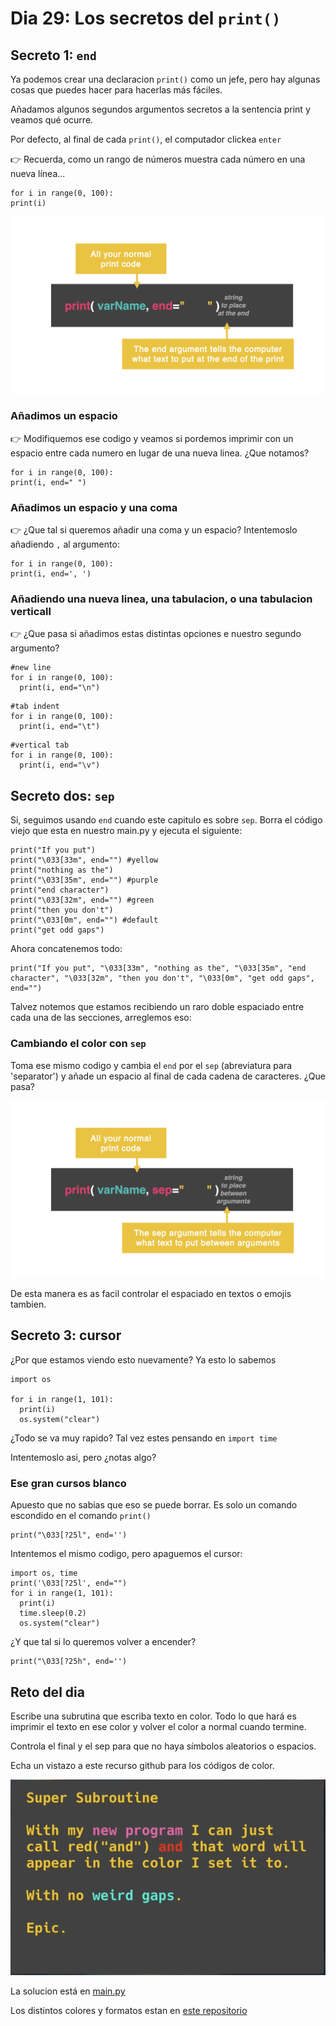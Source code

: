 # Dia 29: Los secretos del `print()`
## Secreto 1: `end`
Ya podemos crear una declaracion `print()` como un jefe,  pero hay algunas cosas que puedes hacer para hacerlas más fáciles.

Añadamos algunos segundos argumentos secretos a la sentencia print y veamos qué ocurre.

Por defecto, al final de cada `print()`, el computador clickea `enter`

👉 Recuerda, como un rango de números muestra cada número en una nueva línea...

```
for i in range(0, 100):
print(i)
```

![alt text](../Images/print_end.png)

### Añadimos un espacio
👉 Modifiquemos ese codigo y veamos si pordemos imprimir con un espacio entre cada numero en lugar de una nueva linea.
¿Que notamos?
```
for i in range(0, 100):
print(i, end=" ")
```

### Añadimos un espacio y una coma
👉 ¿Que tal si queremos añadir una coma y un espacio? Intentemoslo añadiendo `,` al argumento:

```
for i in range(0, 100):
print(i, end=', ')
```

### Añadiendo una nueva linea, una tabulacion, o una tabulacion verticall

👉 ¿Que pasa si añadimos estas distintas opciones e nuestro segundo argumento? 

```
#new line
for i in range(0, 100):
  print(i, end="\n")
```
```
#tab indent
for i in range(0, 100):
  print(i, end="\t")
```
```
#vertical tab
for i in range(0, 100):
  print(i, end="\v")
```

## Secreto dos: `sep`

Si, seguimos usando `end` cuando este capitulo es sobre `sep`. Borra el código viejo que esta en nuestro main.py y ejecuta el siguiente:

```
print("If you put")
print("\033[33m", end="") #yellow
print("nothing as the")
print("\033[35m", end="") #purple
print("end character")
print("\033[32m", end="") #green
print("then you don't")
print("\033[0m", end="") #default
print("get odd gaps")
```

Ahora concatenemos todo:

```
print("If you put", "\033[33m", "nothing as the", "\033[35m", "end character", "\033[32m", "then you don't", "\033[0m", "get odd gaps", end="")

```

Talvez notemos que estamos recibiendo un raro doble espaciado entre cada una de las secciones, arreglemos eso:

### Cambiando el color con `sep`
Toma ese mismo codigo y cambia el `end` por el `sep` (abreviatura para 'separator') y añade un espacio al final de cada cadena de caracteres. ¿Que pasa?

![alt text](../Images/print_sep.png)

De esta manera es as facil controlar el espaciado en textos o emojis tambien.

## Secreto 3: cursor
¿Por que estamos viendo esto nuevamente? Ya esto lo sabemos

```
import os

for i in range(1, 101):
  print(i)
  os.system("clear")
```

¿Todo se va muy rapido? Tal vez estes pensando en `import time`

Intentemoslo asi, pero ¿notas algo?

### Ese gran cursos blanco
Apuesto que no sabias que eso se puede borrar. Es solo un comando escondido en el comando `print()`

```
print("\033[?25l", end='')
```

Intentemos el mismo codigo, pero apaguemos el cursor:

```
import os, time
print('\033[?25l', end="")
for i in range(1, 101):
  print(i)
  time.sleep(0.2)
  os.system("clear")
```

¿Y que tal si lo queremos volver a encender?

```
print("\033[?25h", end='')
```

## Reto del dia
Escribe una subrutina que escriba texto en color. Todo lo que hará es imprimir el texto en ese color y volver el color a normal cuando termine.

Controla el final y el sep para que no haya símbolos aleatorios o espacios.

Echa un vistazo a este recurso github para los códigos de color.

![alt text](../Images/reto-dia-29.png)

La solucion está en [main.py](./main.py)

Los distintos colores y formatos estan en [este repositorio](https://gist.github.com/rene-d/9e584a7dd2935d0f461904b9f2950007)